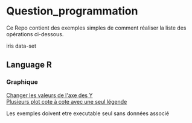 # Question_programmation

Ce Repo contient des exemples simples de comment réaliser la liste des opérations ci-dessous.

iris data-set
## Language R
### Graphique

[Changer les valeurs de l'axe des Y](R/graphique/change_scale_Y.R)  
[Plusieurs plot cote à cote avec une seul légende](R/graphique/multiple_odd_plot_side_by_side_one_legend.R)  


Les exemples doivent etre executable seul sans données associé
